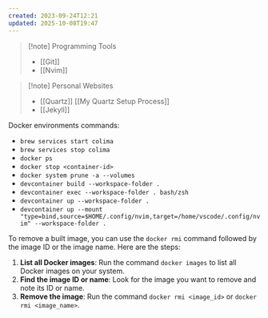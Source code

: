 ```yaml
---
created: 2023-09-24T12:21
updated: 2025-10-08T19:47
---
```

>[!note] Programming Tools
>- [[Git]]
>- [[Nvim]]

>[!note] Personal Websites
>- [[Quartz]] 
>  [[My Quartz Setup Process]]
>- [[Jekyll]]

Docker environments commands:
- `brew services start colima`
- `brew services stop colima`
- `docker ps`
- `docker stop <container-id>`
- `docker system prune -a --volumes`
- `devcontainer build --workspace-folder .`
- `devcontainer exec --workspace-folder . bash/zsh`
- `devcontainer up --workspace-folder .`
- `devcontainer up --mount "type=bind,source=$HOME/.config/nvim,target=/home/vscode/.config/nvim" --workspace-folder .`

To remove a built image, you can use the `docker rmi` command followed by the image ID or the image name. Here are the steps:
1. **List all Docker images**: Run the command `docker images` to list all Docker images on your system.
2. **Find the image ID or name**: Look for the image you want to remove and note its ID or name.
3. **Remove the image**: Run the command `docker rmi <image_id>` or `docker rmi <image_name>`.


